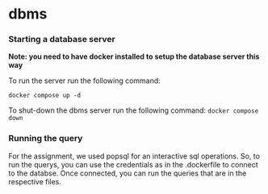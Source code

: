 # dbms

### Starting a database server

**Note: you need to have docker installed to setup the database server this way**

To run the server run the following command:

`docker compose up -d`

To shut-down the dbms server run the following command:
`docker compose down`

### Running the query

For the assignment, we used popsql for an interactive sql operations. So, to run the querys, you can use the credentials as in the .dockerfile to connect to the databse. Once connected, you can run the queries that are in the respective files.
